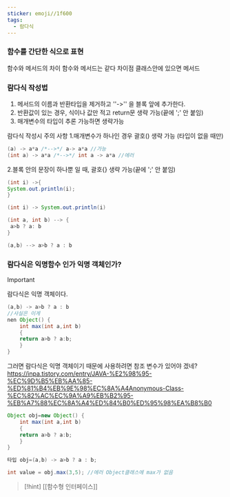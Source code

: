 ```yaml
---
sticker: emoji//1f600
tags:
  - 람다식
---
```



### 함수를 간단한 식으로 표현

함수와  메서드의 차이 
함수와 메서드는 같다
차이점
클래스안에 있으면 메서드

### 람다식 작성법

1. 메서드의 이름과 반환타입을 제거하고 ''->'' 을
블록 앞에 추가한다.
2.  반환값이 있는 경우, 식이나 값만 적고 return문 생략 가능(끝에 ';' 안 붙임)
3. 매개변수의 타입이 추론 가능하면 생략가능

람다식 작성시 주의 사항
1.매개변수가 하나인 경우 괄호()  생략 가능 (타입이 없을 때만)

```java
(a) -> a*a /*-->*/ a-> a*a //가능
(int a) -> a*a /*-->*/ int a -> a*a //에러

```
2.블록 안의 문장이 하나뿐 일 때, 괄호{} 생략 가능(끝에 ';' 안 붙임)

```java
(int i) ->{
System.out.println(i);
}

(int i) -> System.out.println(i)

```

```java
(int a, int b) --> {
 a>b ? a: b
}

(a,b) --> a>b ? a : b
```

### 람다식은 익명함수 인가 익명 객체인가?

>[!important]

람다식은 익명 객체이다.

```java
(a,b) -> a>b ? a : b 
//사실은 이게
nen Object() {
	int max(int a,int b)
	{
	return a>b ? a:b;
	}
}

```
그러면 람다식은 익명 객체이기 때문에  사용하려면  참조 변수가 있어야 겠네?
<https://inpa.tistory.com/entry/JAVA-%E2%98%95-%EC%9D%B5%EB%AA%85-%ED%81%B4%EB%9E%98%EC%8A%A4Anonymous-Class-%EC%82%AC%EC%9A%A9%EB%B2%95-%EB%A7%88%EC%8A%A4%ED%84%B0%ED%95%98%EA%B8%B0>

```java
Object obj=new Object() {
	int max(int a,int b)
	{
	return a>b ? a:b;
	}
}

타입 obj=(a,b) -> a>b ? a : b;

int value = obj.max(3,5); //에러 Object클래스에 max가 없음
```
>[!hint]
>[[함수형 인터페이스]]


